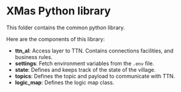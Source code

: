 # XMas Python library

This folder contains the common python library.

Here are the components of this library:
- __ttn_al__: Access layer to TTN. Contains connections facilities, and business rules.
- __settings__: Fetch environment variables from the `.env` file.
- __state__: Defines and keeps track of the state of the village.
- __topics__: Defines the topic and payload to communicate with TTN.
- __logic_map__: Defines the logic map class.